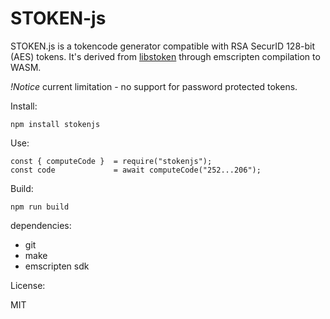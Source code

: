 # STOKEN-js

STOKEN.js is a tokencode generator compatible with RSA SecurID 128-bit (AES) tokens. It's derived from  [libstoken](https://github.com/cernekee/stoken) through emscripten compilation to WASM.

*!Notice* current limitation - no support for password protected tokens.

Install:

    npm install stokenjs
Use:

    const { computeCode }  = require("stokenjs");
    const code             = await computeCode("252...206");

Build:

    npm run build

dependencies: 
- git 
- make 
- emscripten sdk



License:

MIT
